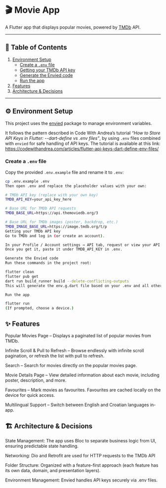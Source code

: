 # 🎬 Movie App

A Flutter app that displays popular movies, powered by [TMDb](https://www.themoviedb.org/) API.

---

## 📑 Table of Contents

1. [Environment Setup](#environment-setup)  
   - [Create a `.env` file](#create-a-env-file)  
   - [Getting your TMDb API key](#getting-your-tmdb-api-key)  
   - [Generate the Envied code](#generate-the-envied-code)  
   - [Run the app](#run-the-app)  
2. [Features](#features)
3. [Architecture & Decisions](#architecture--decisions)

---

## ⚙️ Environment Setup

This project uses the [envied](https://pub.dev/packages/envied) package to manage environment variables.

It follows the pattern described in Code With Andrea’s tutorial *“How to Store API Keys in Flutter: --dart-define vs .env files”*, by using `.env` files combined with `envied` for safe handling of API keys. The tutorial is available at this link:  
https://codewithandrea.com/articles/flutter-api-keys-dart-define-env-files/

### Create a `.env` file

Copy the provided `.env.example` file and rename it to `.env`:

```bash
cp .env.example .env
Then open .env and replace the placeholder values with your own:

# TMDb API key (replace with your own key)
TMDB_API_KEY=your_api_key_here

# Base URL for TMDb API requests
TMDB_BASE_URL=https://api.themoviedb.org/3

# Base URL for TMDb images (poster, backdrop, etc.)
TMDB_IMAGE_BASE_URL=https://image.tmdb.org/t/p
Getting your TMDb API key
Go to TMDb and log in (or create an account).

In your Profile / Account settings → API tab, request or view your API key.
Once you get it, paste it under TMDB_API_KEY in .env.

Generate the Envied code
Run these commands in the project root:

flutter clean
flutter pub get
dart run build_runner build --delete-conflicting-outputs
This will generate the env.g.dart file based on your .env and all other .g files that need to be generated

Run the app

flutter run
(If prompted, choose a device.)
```
## ✨ Features
Popular Movies Page – Displays a paginated list of popular movies from TMDb.

Infinite Scroll & Pull to Refresh – Browse endlessly with infinite scroll pagination, or refresh the list with pull to refresh.

Search – Search for movies directly on the popular movies page.

Movie Details Page – View detailed information about each movie, including poster, description, and more.

Favourites – Mark movies as favourites. Favourites are cached locally on the device for quick access.

Multilingual Support – Switch between English and Croatian languages in-app.

## 🏗️ Architecture & Decisions
State Management: The app uses Bloc to separate business logic from UI, ensuring predictable state handling.

Networking: Dio and Retrofit are used for HTTP requests to the TMDb API

Folder Structure: Organized with a feature-first approach (each feature has its own data, domain, and presentation layers).

Environment Management: Envied handles API keys securely via .env files.
